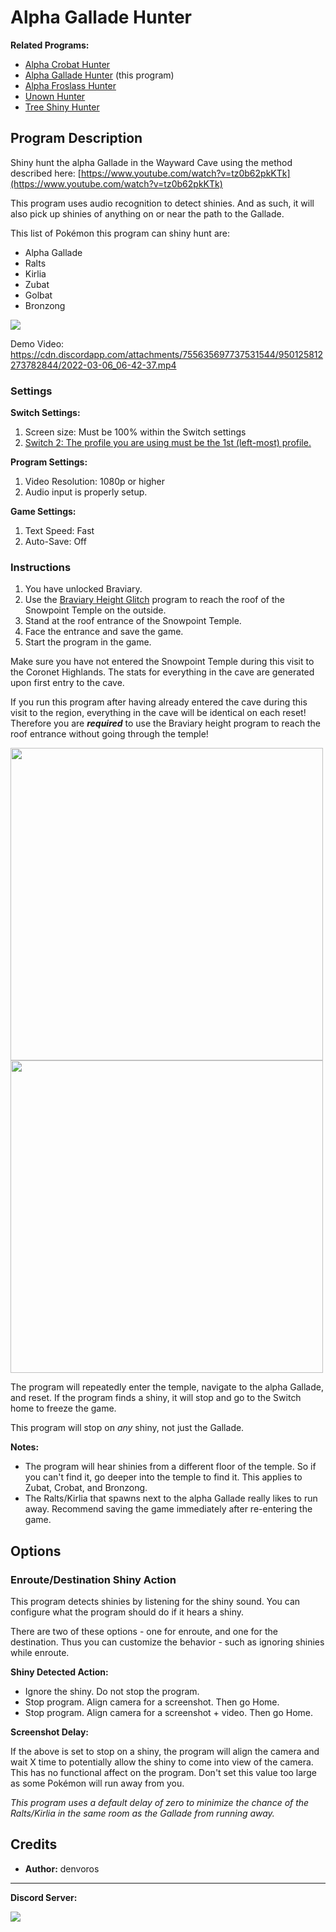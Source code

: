 # Alpha Gallade Hunter

**Related Programs:**

- [Alpha Crobat Hunter](AlphaCrobatHunter.md)
- [Alpha Gallade Hunter](AlphaGalladeHunter.md) (this program)
- [Alpha Froslass Hunter](AlphaFroslassHunter.md)
- [Unown Hunter](UnownHunter.md)
- [Tree Shiny Hunter](TreeShinyHunter.md)

## Program Description

Shiny hunt the alpha Gallade in the Wayward Cave using the method described here: [https://www.youtube.com/watch?v=tz0b62pkKTk](https://www.youtube.com/watch?v=tz0b62pkKTk)

This program uses audio recognition to detect shinies. And as such, it will also pick up shinies of anything on or near the path to the Gallade.

This list of Pokémon this program can shiny hunt are:

- Alpha Gallade
- Ralts
- Kirlia
- Zubat
- Golbat
- Bronzong

<img src="../images/AlphaGalladeHunter-0.jpg">

Demo Video: https://cdn.discordapp.com/attachments/755635697737531544/950125812273782844/2022-03-06_06-42-37.mp4


### Settings

**Switch Settings:**

1. Screen size: Must be 100% within the Switch settings
2. [Switch 2: The profile you are using must be the 1st (left-most) profile.](/Wiki/Programs/NintendoSwitch/Switch2Notes.md#resetting-a-game-moves-the-cursor-to-the-1st-user-profile)

**Program Settings:**

1. Video Resolution: 1080p or higher
2. Audio input is properly setup.

**Game Settings:**

1. Text Speed: Fast
2. Auto-Save: Off


### Instructions

1. You have unlocked Braviary.
2. Use the [Braviary Height Glitch](BraviaryHeightGlitch.md) program to reach the roof of the Snowpoint Temple on the outside.
3. Stand at the roof entrance of the Snowpoint Temple.
4. Face the entrance and save the game.
5. Start the program in the game.

Make sure you have not entered the Snowpoint Temple during this visit to the Coronet Highlands.
The stats for everything in the cave are generated upon first entry to the cave.

If you run this program after having already entered the cave during this visit to the region, everything in the cave will be identical on each reset! Therefore you are ***required*** to use the Braviary height program to reach the roof entrance without going through the temple!

<img src="../images/AlphaGalladeHunter-1.png" width="500"> <img src="../images/AlphaGalladeHunter-2.png" width="500">

The program will repeatedly enter the temple, navigate to the alpha Gallade, and reset.
If the program finds a shiny, it will stop and go to the Switch home to freeze the game.

This program will stop on *any* shiny, not just the Gallade.

**Notes:**

- The program will hear shinies from a different floor of the temple. So if you can't find it, go deeper into the temple to find it. This applies to Zubat, Crobat, and Bronzong.
- The Ralts/Kirlia that spawns next to the alpha Gallade really likes to run away. Recommend saving the game immediately after re-entering the game.


## Options


### Enroute/Destination Shiny Action

This program detects shinies by listening for the shiny sound. You can configure what the program should do if it hears a shiny.

There are two of these options - one for enroute, and one for the destination. Thus you can customize the behavior - such as ignoring shinies while enroute.

**Shiny Detected Action:**

- Ignore the shiny. Do not stop the program.
- Stop program. Align camera for a screenshot. Then go Home.
- Stop program. Align camera for a screenshot + video. Then go Home.

**Screenshot Delay:**

If the above is set to stop on a shiny, the program will align the camera and wait X time to potentially allow the shiny to come into view of the camera.
This has no functional affect on the program. Don't set this value too large as some Pokémon will run away from you.

*This program uses a default delay of zero to minimize the chance of the Ralts/Kirlia in the same room as the Gallade from running away.*


## Credits

- **Author:** denvoros


<hr>

**Discord Server:** 

[<img src="https://canary.discordapp.com/api/guilds/695809740428673034/widget.png?style=banner2">](https://discord.gg/cQ4gWxN)

